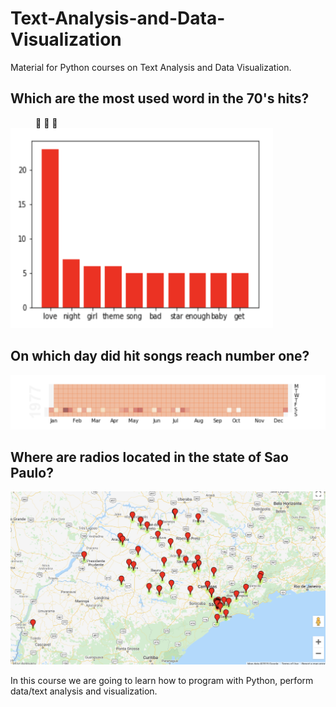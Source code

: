 # Text-Analysis-and-Data-Visualization
Material for Python courses on Text Analysis and Data Visualization.

## Which are the most used word in the 70's hits? 
<dd> &#127925  &#127925  &#127925 </dd> 


<img src="Figures/songs70.png" height="320" width="420">


## On which day did hit songs reach number one? 

<img src="Figures/day_hit.png">


## Where are radios located in the state of Sao Paulo?

<img src="Figures/radios_brazil.png">

In this course we are going to learn how to program with Python, perform data/text analysis and visualization.

